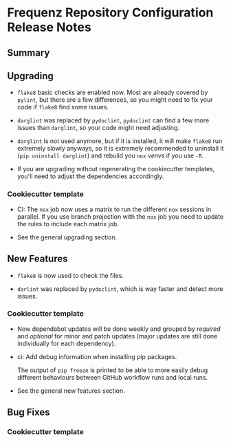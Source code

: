 # Frequenz Repository Configuration Release Notes

## Summary

<!-- Here goes a general summary of what this release is about -->

## Upgrading

- `flake8` basic checks are enabled now. Most are already covered by `pylint`, but there are a few differences, so you might need to fix your code if `flake8` find some issues.

- `darglint` was replaced by `pydoclint`, `pydoclint` can find a few more issues than `darglint`, so your code might need adjusting.

- `darglint` is not used anymore, but if it is installed, it will make `flake8` run extremely slowly anyways, so it is extremely recommended to uninstall it (`pip uninstall darglint`) and rebuild you `nox` *venvs* if you use `-R`.

- If you are upgrading without regenerating the cookiecutter templates, you'll need to adjust the dependencies accordingly.

### Cookiecutter template

- CI: The `nox` job now uses a matrix to run the different `nox` sessions in parallel. If you use branch projection with the `nox` job you need to update the rules to include each matrix job.

- See the general upgrading section.

## New Features

- `flake8` is now used to check the files.

- `darlint` was replaced by `pydoclint`, which is way faster and detect more issues.

### Cookiecutter template

- Now dependabot updates will be done weekly and grouped by *required* and *optional* for minor and patch updates (major updates are still done individually for each dependency).

- ci: Add debug information when installing pip packages.

  The output of `pip freeze` is printed to be able to more easily debug different behaviours between GitHub workflow runs and local runs.

- See the general new features section.

## Bug Fixes

<!-- Here goes notable bug fixes that are worth a special mention or explanation -->

### Cookiecutter template

<!-- Here bug fixes for cookiecutter specifically -->
